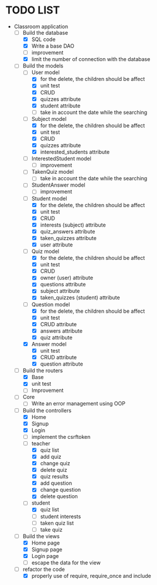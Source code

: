# TODO LIST
- Classroom application
	- [ ] Build the database
		- [x] SQL code
		- [x] Write a base DAO
		- [ ] improvement
		- [x] limit the number of connection with the database
	- [ ] Build the models
		- [ ] User model
			- [x] for the delete, the children should be affect
			- [x] unit test
			- [x] CRUD
			- [x] quizzes attribute
			- [x] student attribute
			- [ ] take in account the date while the searching
		- [ ] Subject model
			- [x] for the delete, the children should be affect
			- [x] unit test
			- [x] CRUD
			- [x] quizzes attribute
			- [x] interested_students attribute
		- [ ] InterestedStudent model
			- [ ] improvement
		- [ ] TakenQuiz model
			- [ ] take in account the date while the searching
		- [ ] StudentAnswer model
			- [ ] improvement 
		- [ ] Student model
			- [x] for the delete, the children should be affect
			- [x] unit test
			- [x] CRUD
			- [x] interests (subject) attribute
			- [x] quiz_answers attribute
			- [x] taken_quizzes attribute
			- [x] user attribute
		- [ ] Quiz model
			- [x] for the delete, the children should be affect
			- [x] unit test
			- [x] CRUD
			- [x] owner (user) attribute
			- [x] questions attribute
			- [x] subject attribute
			- [x] taken_quizzes (student) attribute
		- [ ] Question model
			- [x] for the delete, the children should be affect
			- [x] unit test
			- [x] CRUD attribute
			- [x] answers attribute
			- [x] quiz attribute
		- [x] Answer model
			- [x] unit test
			- [x] CRUD attribute
			- [x] question attribute
	- [ ] Build the routers
		- [x] Base
		- [x] unit test
		- [ ] Improvement
	- [ ] Core
		- [ ] Write an error management using OOP
	- [ ] Build the controllers
		- [x] Home
		- [x] Signup
		- [x] Login
		- [ ] implement the csrftoken
		- [ ] teacher
			- [x] quiz list
			- [x] add quiz
			- [x] change quiz
			- [x] delete quiz
			- [x] quiz results
			- [x] add question
			- [x] change question
			- [x] delete question
		- [ ] student
			- [x] quiz list
			- [ ] student interests
			- [ ] taken quiz list
			- [ ] take quiz
	- [ ] Build the views
		- [x] Home page
		- [x] Signup page
		- [x] Login page
		- [ ] escape the data for the view
	- [ ] refactor the code
		- [x] properly use of require, require_once and include